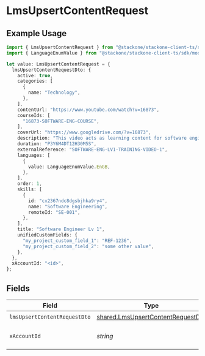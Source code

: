 # LmsUpsertContentRequest

## Example Usage

```typescript
import { LmsUpsertContentRequest } from "@stackone/stackone-client-ts/sdk/models/operations";
import { LanguageEnumValue } from "@stackone/stackone-client-ts/sdk/models/shared";

let value: LmsUpsertContentRequest = {
  lmsUpsertContentRequestDto: {
    active: true,
    categories: [
      {
        name: "Technology",
      },
    ],
    contentUrl: "https://www.youtube.com/watch?v=16873",
    courseIds: [
      "16873-SOFTWARE-ENG-COURSE",
    ],
    coverUrl: "https://www.googledrive.com/?v=16873",
    description: "This video acts as learning content for software engineers.",
    duration: "P3Y6M4DT12H30M5S",
    externalReference: "SOFTWARE-ENG-LV1-TRAINING-VIDEO-1",
    languages: [
      {
        value: LanguageEnumValue.EnGB,
      },
    ],
    order: 1,
    skills: [
      {
        id: "cx2367ndc8dgsbjhka9ry4",
        name: "Software Engineering",
        remoteId: "SE-001",
      },
    ],
    title: "Software Engineer Lv 1",
    unifiedCustomFields: {
      "my_project_custom_field_1": "REF-1236",
      "my_project_custom_field_2": "some other value",
    },
  },
  xAccountId: "<id>",
};
```

## Fields

| Field                                                                                         | Type                                                                                          | Required                                                                                      | Description                                                                                   |
| --------------------------------------------------------------------------------------------- | --------------------------------------------------------------------------------------------- | --------------------------------------------------------------------------------------------- | --------------------------------------------------------------------------------------------- |
| `lmsUpsertContentRequestDto`                                                                  | [shared.LmsUpsertContentRequestDto](../../../sdk/models/shared/lmsupsertcontentrequestdto.md) | :heavy_check_mark:                                                                            | N/A                                                                                           |
| `xAccountId`                                                                                  | *string*                                                                                      | :heavy_check_mark:                                                                            | The account identifier                                                                        |